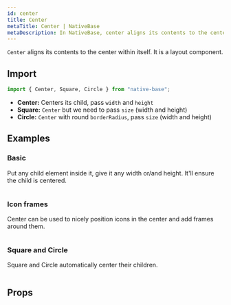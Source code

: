 ```yaml
---
id: center
title: Center
metaTitle: Center | NativeBase
metaDescription: In NativeBase, center aligns its contents to the center within itself. More on center types and examples such as basic, icon frames, and square and circle.
---
```


`Center` aligns its contents to the center within itself. It is a layout component.

## Import

```jsx
import { Center, Square, Circle } from "native-base";
```

- **Center:** Centers its child, pass `width` and `height`
- **Square:** `Center` but we need to pass `size` (width and height)
- **Circle:** `Center` with round `borderRadius`, pass `size` (width and height)

## Examples

### Basic

Put any child element inside it, give it any width or/and height. It'll ensure the child is centered.

```ComponentSnackPlayer path=composites,Center,Basic.tsx

```

### Icon frames

Center can be used to nicely position icons in the center and add frames around them.

```ComponentSnackPlayer path=composites,Center,WithIcons.tsx

```

### Square and Circle

Square and Circle automatically center their children.

```ComponentSnackPlayer path=composites,Center,SquareCircle.tsx

```

## Props

```ComponentPropTable path=composites,Center,Center.tsx

```
